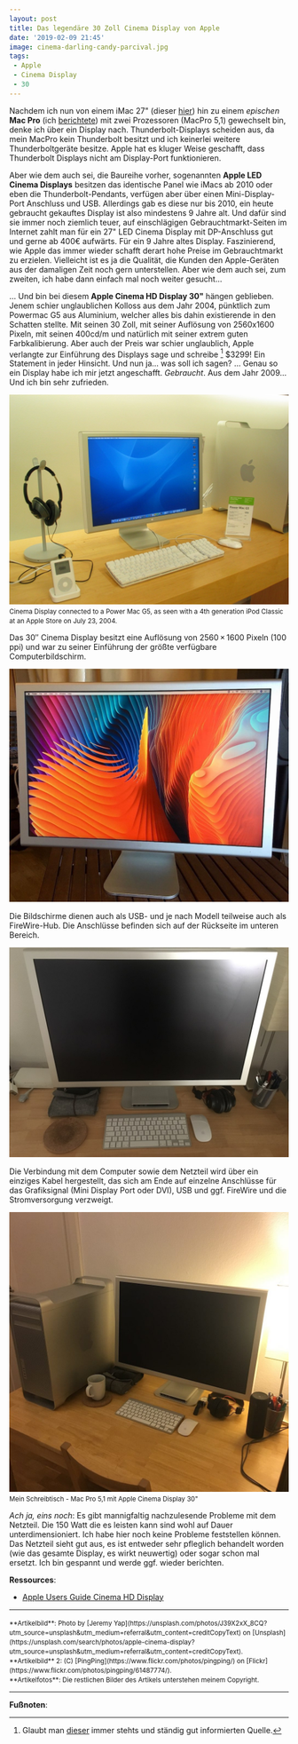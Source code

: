 ```yaml
---
layout: post
title: Das legendäre 30 Zoll Cinema Display von Apple
date: '2019-02-09 21:45'
image: cinema-darling-candy-parcival.jpg
tags: 
 - Apple
 - Cinema Display
 - 30
---
```


Nachdem ich nun von einem iMac 27" (dieser [hier](/2018/12/22/Time-to-upgrade-the-iMac/)) hin zu einem *epischen* **Mac Pro** (ich [berichtete](/2019/02/03/Mac-Pro/)) mit zwei Prozessoren (MacPro 5,1) gewechselt bin, denke ich über ein Display nach. Thunderbolt-Displays scheiden aus, da mein MacPro kein Thunderbolt besitzt und ich keinerlei weitere Thunderboltgeräte besitze. Apple hat es kluger Weise geschafft, dass Thunderbolt Displays nicht am Display-Port funktionieren. <!--more-->

Aber wie dem auch sei, die Baureihe vorher, sogenannten **Apple LED Cinema Displays** besitzen das identische Panel wie iMacs ab 2010 oder eben die Thunderbolt-Pendants, verfügen aber über einen Mini-Display-Port Anschluss und USB. Allerdings gab es diese nur bis 2010, ein heute gebraucht gekauftes Display ist also mindestens 9 Jahre alt. Und dafür sind sie immer noch ziemlich teuer, auf einschlägigen Gebrauchtmarkt-Seiten im Internet zahlt man für ein 27" LED Cinema Display mit DP-Anschluss gut und gerne ab 400€ aufwärts. Für ein 9 Jahre altes Display. Faszinierend, wie Apple das immer wieder schafft derart hohe Preise im Gebrauchtmarkt zu erzielen. Vielleicht ist es ja die Qualität, die Kunden den Apple-Geräten aus der damaligen Zeit noch gern unterstellen. Aber wie dem auch sei, zum zweiten, ich habe dann einfach mal noch weiter gesucht…

… Und bin bei diesem **Apple Cinema HD Display 30"** hängen geblieben. Jenem schier unglaublichen Kolloss aus dem Jahr 2004, pünktlich zum Powermac G5 aus Aluminium, welcher alles bis dahin existierende in den Schatten stellte. Mit seinen 30 Zoll, mit seiner Auflösung von 2560x1600 Pixeln, mit seinen 400cd/m und natürlich mit seiner extrem guten Farbkalibierung. Aber auch der Preis war schier unglaublich, Apple verlangte zur Einführung des Displays sage und schreibe [^1] $3299! Ein Statement in jeder Hinsicht. Und nun ja… was soll ich sagen? … Genau so ein Display habe ich mir jetzt angeschafft. *Gebraucht*. Aus dem Jahr 2009… Und ich bin sehr zufrieden.

![Cinema Display connected to a Power Mac G5, as seen with a 4th generation iPod Classic at an Apple Store on July 23, 2004.](/assets/2019/02/Apple_Cinema_display_aluminum-2004-07-23.jpg)
<small>Cinema Display connected to a Power Mac G5, as seen with a 4th generation iPod Classic at an Apple Store on July 23, 2004.</small>

Das 30″ Cinema Display besitzt eine Auflösung von 2560 × 1600 Pixeln (100 ppi) und war zu seiner Einführung der größte verfügbare Computerbildschirm.

![](/assets/2019/02/cinema.jpg)

Die Bildschirme dienen auch als USB- und je nach Modell teilweise auch als FireWire-Hub. Die Anschlüsse befinden sich auf der Rückseite im unteren Bereich.

![](/assets/2019/02/cinema3.jpg)

Die Verbindung mit dem Computer sowie dem Netzteil wird über ein einziges Kabel hergestellt, das sich am Ende auf einzelne Anschlüsse für das Grafiksignal (Mini Display Port oder DVI), USB und ggf. FireWire und die Stromversorgung verzweigt.

![](/assets/2019/02/cinema2.jpg)
<small>Mein Schreibtisch - Mac Pro 5,1 mit Apple Cinema Display 30"</small>

*Ach ja, eins noch*: Es gibt mannigfaltig nachzulesende Probleme mit dem Netzteil. Die 150 Watt die es leisten kann sind wohl auf Dauer unterdimensioniert. Ich habe hier noch keine Probleme feststellen können. Das Netzteil sieht gut aus, es ist entweder sehr pfleglich behandelt worden (wie das gesamte Display, es wirkt neuwertig) oder sogar schon mal ersetzt. Ich bin gespannt und werde ggf. wieder berichten.

**Ressources**:

 - [Apple Users Guide Cinema HD Display](/assets/files/CinemaDisplays_20_23_30inchUserGuide.pdf)

---

<small>
**Artikelbild**: Photo by [Jeremy Yap](https://unsplash.com/photos/J39X2xX_8CQ?utm_source=unsplash&utm_medium=referral&utm_content=creditCopyText) on [Unsplash](https://unsplash.com/search/photos/apple-cinema-display?utm_source=unsplash&utm_medium=referral&utm_content=creditCopyText).<br />
**Artikelbild** 2: (C) [PingPing](https://www.flickr.com/photos/pingping/) on [Flickr](https://www.flickr.com/photos/pingping/61487774/).<br />
**Artikelfotos**: Die restlichen Bilder des Artikels unterstehen meinem Copyright.
</small>

---

**Fußnoten**:

[^1]: Glaubt man [dieser](https://everymac.com/monitors/apple/studio_cinema/specs/apple_cinema_display_30.html) immer stehts und ständig gut informierten Quelle.
